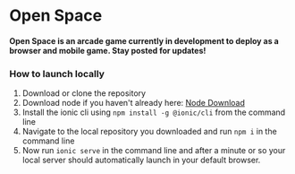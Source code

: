 # Open Space

#### Open Space is an arcade game currently in development to deploy as a browser and mobile game. Stay posted for updates!

### How to launch locally
1. Download or clone the repository
2. Download node if you haven't already here: [Node Download](https://nodejs.org/en/)
3. Install the ionic cli using `npm install -g @ionic/cli` from the command line
4. Navigate to the local repository you downloaded and run `npm i` in the command line
5. Now run `ionic serve` in the command line and after a minute or so your local server should automatically launch in your default browser. 